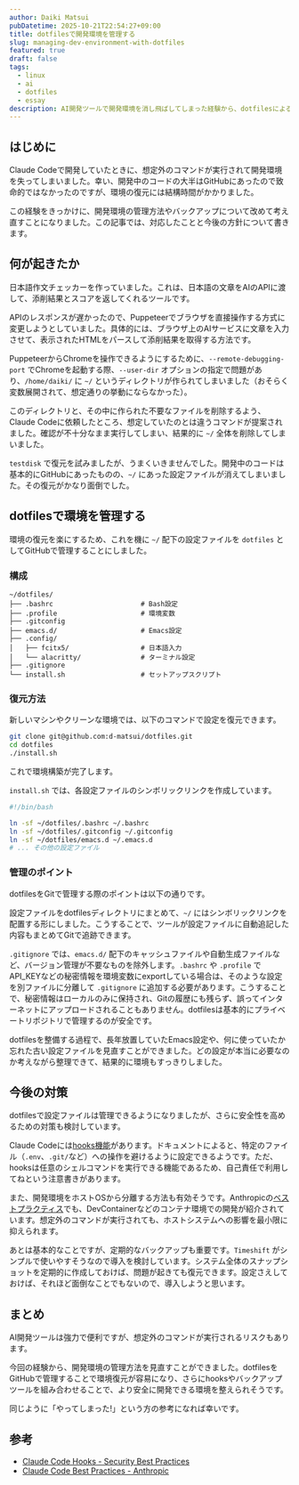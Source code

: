 ```yaml
---
author: Daiki Matsui
pubDatetime: 2025-10-21T22:54:27+09:00
title: dotfilesで開発環境を管理する
slug: managing-dev-environment-with-dotfiles
featured: true
draft: false
tags:
  - linux
  - ai
  - dotfiles
  - essay
description: AI開発ツールで開発環境を消し飛ばしてしまった経験から、dotfilesによる環境管理とバックアップ戦略を見直した。
---
```


## はじめに

Claude Codeで開発していたときに、想定外のコマンドが実行されて開発環境を失ってしまいました。幸い、開発中のコードの大半はGitHubにあったので致命的ではなかったのですが、環境の復元には結構時間がかかりました。

この経験をきっかけに、開発環境の管理方法やバックアップについて改めて考え直すことになりました。この記事では、対応したことと今後の方針について書きます。

## 何が起きたか

日本語作文チェッカーを作っていました。これは、日本語の文章をAIのAPIに渡して、添削結果とスコアを返してくれるツールです。

APIのレスポンスが遅かったので、Puppeteerでブラウザを直接操作する方式に変更しようとしていました。具体的には、ブラウザ上のAIサービスに文章を入力させて、表示されたHTMLをパースして添削結果を取得する方法です。

PuppeteerからChromeを操作できるようにするために、`--remote-debugging-port` でChromeを起動する際、`--user-dir` オプションの指定で問題があり、`/home/daiki/` に `~/` というディレクトリが作られてしまいました（おそらく変数展開されて、想定通りの挙動にならなかった）。

このディレクトリと、その中に作られた不要なファイルを削除するよう、Claude Codeに依頼したところ、想定していたのとは違うコマンドが提案されました。確認が不十分なまま実行してしまい、結果的に `~/` 全体を削除してしまいました。

`testdisk` で復元を試みましたが、うまくいきませんでした。開発中のコードは基本的にGitHubにあったものの、`~/` にあった設定ファイルが消えてしまいました。その復元がかなり面倒でした。

## dotfilesで環境を管理する

環境の復元を楽にするため、これを機に `~/` 配下の設定ファイルを `dotfiles` としてGitHubで管理することにしました。

### 構成

```
~/dotfiles/
├── .bashrc                      # Bash設定
├── .profile                     # 環境変数
├── .gitconfig
├── emacs.d/                     # Emacs設定
├── .config/
│   ├── fcitx5/                  # 日本語入力
│   └── alacritty/               # ターミナル設定
├── .gitignore
└── install.sh                   # セットアップスクリプト
```

### 復元方法

新しいマシンやクリーンな環境では、以下のコマンドで設定を復元できます。

```bash
git clone git@github.com:d-matsui/dotfiles.git
cd dotfiles
./install.sh
```

これで環境構築が完了します。

`install.sh` では、各設定ファイルのシンボリックリンクを作成しています。

```bash
#!/bin/bash

ln -sf ~/dotfiles/.bashrc ~/.bashrc
ln -sf ~/dotfiles/.gitconfig ~/.gitconfig
ln -sf ~/dotfiles/emacs.d ~/.emacs.d
# ... その他の設定ファイル
```

### 管理のポイント

dotfilesをGitで管理する際のポイントは以下の通りです。

設定ファイルをdotfilesディレクトリにまとめて、`~/` にはシンボリックリンクを配置する形にしました。こうすることで、ツールが設定ファイルに自動追記した内容もまとめてGitで追跡できます。

`.gitignore` では、`emacs.d/` 配下のキャッシュファイルや自動生成ファイルなど、バージョン管理が不要なものを除外します。`.bashrc` や `.profile` でAPI_KEYなどの秘密情報を環境変数にexportしている場合は、そのような設定を別ファイルに分離して `.gitignore` に追加する必要があります。こうすることで、秘密情報はローカルのみに保持され、Gitの履歴にも残らず、誤ってインターネットにアップロードされることもありません。dotfilesは基本的にプライベートリポジトリで管理するのが安全です。

dotfilesを整備する過程で、長年放置していたEmacs設定や、何に使っていたか忘れた古い設定ファイルを見直すことができました。どの設定が本当に必要なのか考えながら整理できて、結果的に環境もすっきりしました。

## 今後の対策

dotfilesで設定ファイルは管理できるようになりましたが、さらに安全性を高めるための対策も検討しています。

Claude Codeには[hooks機能](https://docs.claude.com/en/docs/claude-code/hooks#security-best-practices)があります。ドキュメントによると、特定のファイル（`.env`、`.git/`など）への操作を避けるように設定できるようです。ただ、hooksは任意のシェルコマンドを実行できる機能であるため、自己責任で利用してねという注意書きがあります。

また、開発環境をホストOSから分離する方法も有効そうです。Anthropicの[ベストプラクティス](https://www.anthropic.com/engineering/claude-code-best-practices)でも、DevContainerなどのコンテナ環境での開発が紹介されています。想定外のコマンドが実行されても、ホストシステムへの影響を最小限に抑えられます。

あとは基本的なことですが、定期的なバックアップも重要です。`Timeshift` がシンプルで使いやすそうなので導入を検討しています。システム全体のスナップショットを定期的に作成しておけば、問題が起きても復元できます。設定さえしておけば、それほど面倒なことでもないので、導入しようと思います。

## まとめ

AI開発ツールは強力で便利ですが、想定外のコマンドが実行されるリスクもあります。

今回の経験から、開発環境の管理方法を見直すことができました。dotfilesをGitHubで管理することで環境復元が容易になり、さらにhooksやバックアップツールを組み合わせることで、より安全に開発できる環境を整えられそうです。

同じように「やってしまった!」という方の参考になれば幸いです。

## 参考

- [Claude Code Hooks - Security Best Practices](https://docs.claude.com/en/docs/claude-code/hooks#security-best-practices)
- [Claude Code Best Practices - Anthropic](https://www.anthropic.com/engineering/claude-code-best-practices)
